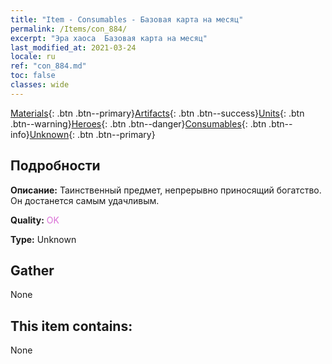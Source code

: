 ```yaml
---
title: "Item - Consumables - Базовая карта на месяц"
permalink: /Items/con_884/
excerpt: "Эра хаоса  Базовая карта на месяц"
last_modified_at: 2021-03-24
locale: ru
ref: "con_884.md"
toc: false
classes: wide
---
```

 [Materials](/ru/Items/){: .btn .btn--primary}[Artifacts](/ru/Items/Artifacts/){: .btn .btn--success}[Units](/ru/Items/Units/){: .btn .btn--warning}[Heroes](/ru/Items/Heroes/){: .btn .btn--danger}[Consumables](/ru/Items/Consumables/){: .btn .btn--info}[Unknown](/ru/Items/Unknown/){: .btn .btn--primary}

## Подробности
 **Описание:** Таинственный предмет, непрерывно приносящий богатство. Он достанется самым удачливым.

 **Quality:** <span style="color: #DA70D6">OK</span>

 **Type:** Unknown

## Gather

  None

## This item contains:

  None


